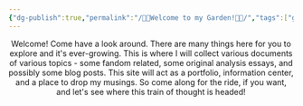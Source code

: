 ```yaml
---
{"dg-publish":true,"permalink":"/🪻🌸Welcome to my Garden!📖👋/","tags":["gardenEntry"],"noteIcon":""}
---
```


<center>Welcome!
Come have a look around.
There are many things here for you to explore and it's ever-growing. This is where I will collect various documents of various topics - some fandom related, some original analysis essays, and possibly some blog posts. This site will act as a portfolio, information center, and a place to drop my musings. So come along for the ride, if you want, and let's see where this train of thought is headed!</center>
